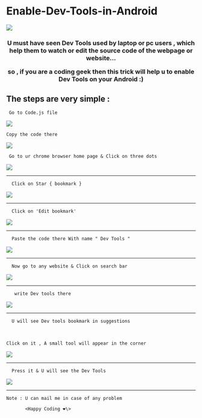 # Enable-Dev-Tools-in-Android

<img src="./developer-activity-concept-illustration_114360-2801.jpg">

<h3 align="center"> U must have seen Dev Tools used by laptop or pc users ,
which help them to watch or edit the source code of the webpage or website... 

so , if you are a coding geek then this trick will help u to 
enable Dev Tools on your Android :) </h3>

<h2> The steps are very simple : </h2> 

<p align="center">

     Go to Code.js file
<img src="./IMG_20220114_192546.jpg">

    Copy the code there 
<img src="./IMG_20220114_192520.jpg">


     
    
     Go to ur chrome browser home page & Click on three dots 
     
<img src="./IMG_20220114_112753.jpg">
<hr>
     
      Click on Star { bookmark }
<img src="./IMG_20220114_112846.jpg">
<hr>
     
      Click on 'Edit bookmark'
<img src="./IMG_20220114_113653.jpg">
<hr>

      Paste the code there With name " Dev Tools "
<img src="./IMG_20220114_113731.jpg">
<hr>

      Now go to any website & Click on search bar
<img src="./IMG_20220114_113808.jpg">
<hr>

       write Dev tools there 
<img src="./IMG_20220114_113912.jpg">
<hr>

      U will see Dev tools bookmark in suggestions 
<br>

     
    Click on it , A small tool will appear in the corner

<img src="./IMG_20220114_113944.jpg">
<hr>

      Press it & U will see the Dev Tools
 <img src="./IMG_20220114_113957.jpg">
<hr>

 ` Note : U can mail me in case of any problem `

    
           <Happy Coding ❤️\>
    
